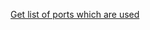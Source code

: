 [Get list of ports which are used](https://stackoverflow.com/questions/1438141/how-to-get-list-of-port-which-are-in-use-on-the-server)
